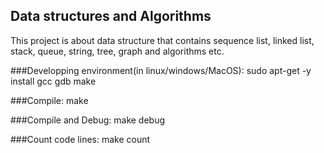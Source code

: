 Data structures and Algorithms
------------------------------

This project is about data structure that contains sequence list, linked list, stack, queue, string, tree, graph and algorithms etc.

###Developping environment(in linux/windows/MacOS): 
	sudo apt-get -y install gcc gdb make 

###Compile:
	make

###Compile and Debug:
	make debug

###Count code lines:
	make count



